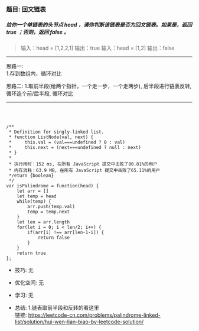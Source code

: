 
### 题目: 回文链表
##### 给你一个单链表的头节点 head ，请你判断该链表是否为回文链表。如果是，返回 true ；否则，返回 false 。

> 输入：head = [1,2,2,1]
  输出：true
> 输入：head = [1,2]
  输出：false

---
思路一:  
1.存到数组内，循环对比

思路二:
1.取前半段(给两个指针，一个走一步，一个走两步), 后半段进行链表反转, 循环连个前/后半段,
循环对比

---

&nbsp;

```

/**
 * Definition for singly-linked list.
 * function ListNode(val, next) {
 *     this.val = (val===undefined ? 0 : val)
 *     this.next = (next===undefined ? null : next)
 * }
 * 
 * 执行用时：152 ms, 在所有 JavaScript 提交中击败了80.81%的用户
 * 内存消耗：63.9 MB, 在所有 JavaScript 提交中击败了65.11%的用户
 */eturn {boolean}
 */
var isPalindrome = function(head) {
    let arr = []
    let temp = head
    while(temp) {
        arr.push(temp.val)
        temp = temp.next
    }
    let len = arr.length
    for(let i = 0; i < len/2; i++) {
        if(arr[i] !== arr[len-1-i]) {
            return false
        }
    }
    return true
};
```

* 技巧: 无 

* 优化空间: 无

* 学习: 无

* 总结: 
1.链表取前半段和反转的看这里  
链接: https://leetcode-cn.com/problems/palindrome-linked-list/solution/hui-wen-lian-biao-by-leetcode-solution/
